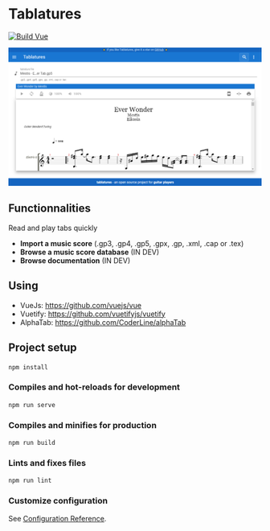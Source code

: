 # Tablatures

[![Build Vue](https://github.com/mlhoutel/Tablatures/actions/workflows/main.yml/badge.svg?branch=main)](https://github.com/mlhoutel/Tablatures/actions/workflows/main.yml)

<img src="./src/assets/imgs/Tablatures.png">

## Functionnalities

Read and play tabs quickly

- **Import a music score** (.gp3, .gp4, .gp5, .gpx, .gp, .xml, .cap or .tex)
- **Browse a music score database** (IN DEV)
- **Browse documentation** (IN DEV)

## Using

- VueJs: https://github.com/vuejs/vue
- Vuetify: https://github.com/vuetifyjs/vuetify
- AlphaTab: https://github.com/CoderLine/alphaTab

## Project setup

```
npm install
```

### Compiles and hot-reloads for development

```
npm run serve
```

### Compiles and minifies for production

```
npm run build
```

### Lints and fixes files

```
npm run lint
```

### Customize configuration

See [Configuration Reference](https://cli.vuejs.org/config/).
